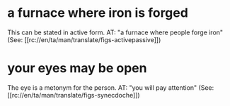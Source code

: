 # a furnace where iron is forged

This can be stated in active form. AT: "a furnace where people forge iron" (See: [[rc://en/ta/man/translate/figs-activepassive]])

# your eyes may be open

The eye is a metonym for the person. AT: "you will pay attention" (See: [[rc://en/ta/man/translate/figs-synecdoche]])